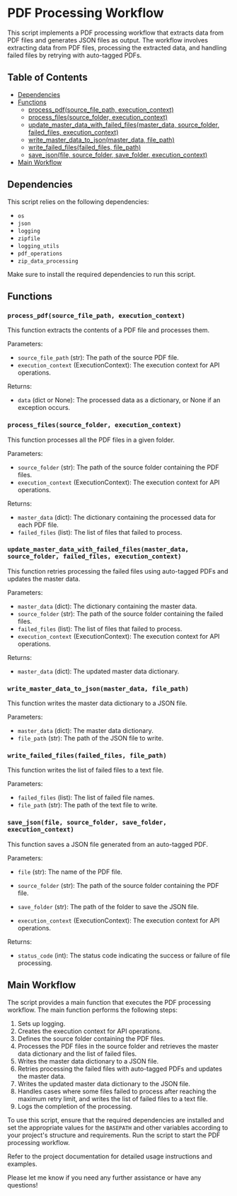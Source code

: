 # PDF Processing Workflow

This script implements a PDF processing workflow that extracts data from PDF files and generates JSON files as output. The workflow involves extracting data from PDF files, processing the extracted data, and handling failed files by retrying with auto-tagged PDFs.

## Table of Contents
- [Dependencies](#dependencies)
- [Functions](#functions)
  - [process_pdf(source_file_path, execution_context)](#process_pdf)
  - [process_files(source_folder, execution_context)](#process_files)
  - [update_master_data_with_failed_files(master_data, source_folder, failed_files, execution_context)](#update_master_data_with_failed_files)
  - [write_master_data_to_json(master_data, file_path)](#write_master_data_to_json)
  - [write_failed_files(failed_files, file_path)](#write_failed_files)
  - [save_json(file, source_folder, save_folder, execution_context)](#save_json)
- [Main Workflow](#main-workflow)

## Dependencies

This script relies on the following dependencies:
- `os`
- `json`
- `logging`
- `zipfile`
- `logging_utils`
- `pdf_operations`
- `zip_data_processing`

Make sure to install the required dependencies to run this script.

## Functions

### `process_pdf(source_file_path, execution_context)`

This function extracts the contents of a PDF file and processes them.

Parameters:
- `source_file_path` (str): The path of the source PDF file.
- `execution_context` (ExecutionContext): The execution context for API operations.

Returns:
- `data` (dict or None): The processed data as a dictionary, or None if an exception occurs.

### `process_files(source_folder, execution_context)`

This function processes all the PDF files in a given folder.

Parameters:
- `source_folder` (str): The path of the source folder containing the PDF files.
- `execution_context` (ExecutionContext): The execution context for API operations.

Returns:
- `master_data` (dict): The dictionary containing the processed data for each PDF file.
- `failed_files` (list): The list of files that failed to process.

### `update_master_data_with_failed_files(master_data, source_folder, failed_files, execution_context)`

This function retries processing the failed files using auto-tagged PDFs and updates the master data.

Parameters:
- `master_data` (dict): The dictionary containing the master data.
- `source_folder` (str): The path of the source folder containing the failed files.
- `failed_files` (list): The list of files that failed to process.
- `execution_context` (ExecutionContext): The execution context for API operations.

Returns:
- `master_data` (dict): The updated master data dictionary.

### `write_master_data_to_json(master_data, file_path)`

This function writes the master data dictionary to a JSON file.

Parameters:
- `master_data` (dict): The master data dictionary.
- `file_path` (str): The path of the JSON file to write.

### `write_failed_files(failed_files, file_path)`

This function writes the list of failed files to a text file.

Parameters:
- `failed_files` (list): The list of failed file names.
- `file_path` (str): The path of the text file to write.

### `save_json(file, source_folder, save_folder, execution_context)`

This function saves a JSON file generated from an auto-tagged PDF.

Parameters:
- `file` (str): The name of the PDF file.
- `source_folder` (str): The path of the source folder containing the PDF file.
- `save_folder` (str): The path of the folder to save the JSON file.


- `execution_context` (ExecutionContext): The execution context for API operations.

Returns:
- `status_code` (int): The status code indicating the success or failure of file processing.

## Main Workflow

The script provides a main function that executes the PDF processing workflow. The main function performs the following steps:
1. Sets up logging.
2. Creates the execution context for API operations.
3. Defines the source folder containing the PDF files.
4. Processes the PDF files in the source folder and retrieves the master data dictionary and the list of failed files.
5. Writes the master data dictionary to a JSON file.
6. Retries processing the failed files with auto-tagged PDFs and updates the master data.
7. Writes the updated master data dictionary to the JSON file.
8. Handles cases where some files failed to process after reaching the maximum retry limit, and writes the list of failed files to a text file.
9. Logs the completion of the processing.

To use this script, ensure that the required dependencies are installed and set the appropriate values for the `BASEPATH` and other variables according to your project's structure and requirements. Run the script to start the PDF processing workflow.

Refer to the project documentation for detailed usage instructions and examples.

Please let me know if you need any further assistance or have any questions!
